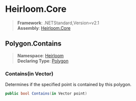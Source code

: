 # Heirloom.Core

> **Framework**: .NETStandard,Version=v2.1  
> **Assembly**: [Heirloom.Core][0]  

## Polygon.Contains

> **Namespace**: [Heirloom][0]  
> **Declaring Type**: [Polygon][1]  

### Contains(in Vector)

Determines if the specified point is contained by this polygon.

```cs
public bool Contains(in Vector point)
```

[0]: ../../../Heirloom.Core.md
[1]: ../Polygon.md
